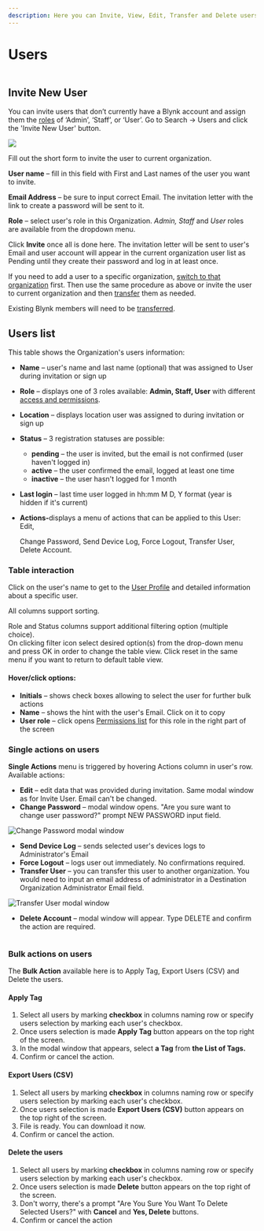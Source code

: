 ```yaml
---
description: Here you can Invite, View, Edit, Transfer and Delete users.
---
```


# Users

<figure><img src="../../.gitbook/assets/24-console-users 1.png" alt=""><figcaption></figcaption></figure>

## Invite New User

You can invite users that don’t currently have a Blynk account and assign them the [roles](../settings/access.md) of ‘Admin’, ‘Staff’, or ‘User’. Go to Search -> Users and click the 'Invite New User' button.

![](<../../.gitbook/assets/image (65).png>)

Fill out the short form to invite the user to current organization.

**User name** – fill in this field with First and Last names of the user you want to invite.

**Email Address** – be sure to input correct Email. The invitation letter with the link to create a password will be sent to it.

**Role** – select user's role in this Organization. _Admin, Staff_ and _User_ roles are available from the dropdown menu.

Click **Invite** once all is done here. The invitation letter will be sent to user's Email and user account will appear in the current organization user list as Pending until they create their password and log in at least once.

If you need to add a user to a specific organization, [switch to that organization](../organizations/browse-and-edit-a-sub-organization.md#switching-to-a-sub-organization) first. Then use the same procedure as above or invite the user to current organization and then [transfer](../organizations/browse-and-edit-a-sub-organization.md#how-to-transfer-a-user-to-another-organization) them as needed.

Existing Blynk members will need to be [transferred](./#how-to-transfer-a-user-to-another-organization).

## Users list

This table shows the Organization's users information:

* **Name** – user's name and last name (optional) that was assigned to User during invitation or sign up
* **Role** – displays one of  3 roles available: **Admin, Staff, User** with different [access and permissions](../settings/access.md).
* **Location** – displays location user was assigned to during invitation or sign up
* **Status** – 3 registration statuses are possible:
  * **pending** – the user is invited, but the email is not confirmed (user haven't logged in)&#x20;
  * **active** – the user confirmed the email, logged at least one time&#x20;
  * **inactive** – the user hasn't logged for 1 month
* **Last login** – last time user logged in hh:mm M D, Y format (year is hidden if it's current)
*   **Actions-**&#x64;isplays a menu of actions that can be applied to this User: Edit,&#x20;

    Change Password, Send Device Log, Force Logout, Transfer User, Delete Account.

### Table interaction

Click on the user's name to get to the [User Profile](user-view.md) and detailed information about a specific user.

All columns support sorting.

Role and Status columns support additional filtering option (multiple choice).\
On clicking filter icon select desired option(s) from the drop-down menu and press OK in order to change the table view. Click reset in the same menu if you want to return to default table view.

#### Hover/click options:

* **Initials** – shows check boxes allowing to select the user for further bulk actions
* **Name** – shows the hint with the user's Email. Click on it to copy
* **User role** – click opens [Permissions list](../settings/access.md) for this role in the right part of the screen&#x20;



### Single actions on users

**Single Actions** menu is triggered by hovering Actions column in user's row. Available actions:

* **Edit** – edit data that was provided during invitation. Same modal window as for Invite User. Email can't be changed.
* **Change Password** – modal window opens.  "Are you sure want to change user password?" prompt NEW PASSWORD input field.

![Change Password modal window](../../.gitbook/assets/Change_Password_modal.PNG)

* **Send Device Log** – sends selected user's devices logs to Administrator's Email
* **Force Logout** – logs user out immediately. No confirmations required.
* **Transfer User** – you can transfer this user to another organization. You would need to input an email address of administrator in a Destination Organization Administrator Email field.

![Transfer User modal window](../../.gitbook/assets/transfer_user.PNG)

* **Delete Account** – modal window will appear. Type DELETE and confirm the action are required.

<figure><img src="../../.gitbook/assets/25-console-users-delete user (bad quality 1.png" alt=""><figcaption></figcaption></figure>

### Bulk actions on users

The  **Bulk Action** available here is to Apply Tag, Export Users (CSV) and Delete the users.&#x20;

#### **Apply Tag**

1. Select all users by marking **checkbox** in columns naming row or specify users selection by marking each user's checkbox.
2. Once users selection is made **Apply Tag** button appears on the top right of the screen.
3. In the modal window that appears, select **a Tag** from **the List of Tags.**
4. Confirm or cancel the action.

#### Export Users (CSV)

1. Select all users by marking **checkbox** in columns naming row or specify users selection by marking each user's checkbox.
2. Once users selection is made **Export Users (CSV)** button appears on the top right of the screen.
3. File is ready. You can download it now.
4. Confirm or cancel the action.

#### Delete the users

1. Select all users by marking **checkbox** in columns naming row or specify users selection by marking each user's checkbox.
2. Once users selection is made **Delete** button appears on the top right of the screen.
3. Don't worry, there's a prompt  "Are You Sure You Want To Delete Selected Users?" with **Cancel** and **Yes, Delete** buttons.
4. Confirm or cancel the action
